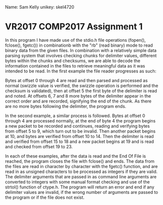 Name: Sam Kelly
unikey: skel4720

# VR2017 COMP2017 Assignment 1

In this program I have made use of the stdio.h file operations (fopen(), fclose(), fgetc()) in combinationb with the "rb" (read binary) mode to read binary data from the given files.
In combination with a relatively simple data parsing system that involves checking chunks for delimiter values, different bytes within the chunks and checksums, we are able to decode the information contained in the files to retrieve meaningful data as it was intended to be read.
In the first example the file reader progresses as such:

Bytes at offset 0 through 4 are read and then parsed and processed as normal (swizzle value is verified, the swizzle operation is performed and the checksum is validated), then at offset 5 the first byte of the delimiter is read and noted. At offsets 6, 7 and 8 more bytes of the delimiter appear in the correct order and are recorded, signifying the end of the chunk. As there are no more bytes following the delimiter, the program ends.

In the second example, a similar process is followed. Bytes at offset 0 through 4 are processed normally, at the end of byte 4 the program begins a new packet to be recorded and continues, reading and verifying bytes from offset 5 to 9, which turn out to be invalid. Then another packet begins at 10, and bytes are verified from offset 10 to 14. Then the delimiter is read and verified from offset 15 to 18 and a new packet begins at 19 and is read and checked from offset 19 to 23.

In each of these examples, after the data is read and the End Of File is reached, the program closes the file with fclose() and ends. The data from the files are read in character by character with the fgetc() function, and are read in as unsigned characters to be processed as integers if they are valid.
The delimiter arguments that are passed in as command line arguments are converted to integers with some manual format checking and use of the strtol() function of ctype.h. The program will return an error and end if any delimiter values are invalid, if the wrong number of arguments are passed to the program or if the file does not exist.
